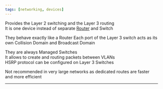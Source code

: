 ```yaml
---
tags: [networking, devices]
---
```


Provides the Layer 2 switching and the Layer 3 routing  
It is one device instead of separate [Router](Router.md) and Switch  

They behave exactly like a Router
Each port of the Layer 3 switch acts as its own Collision Domain and Broadcast Domain  

They are always Managed Switches  
It allows to create and routing packets between VLANs  
HSRP protocol can be configured on Layer 3 Switches  

Not recommended in very large networks as dedicated routes are faster and more efficient

---

